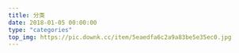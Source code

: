 ```yaml
---
title: 分类
date: 2018-01-05 00:00:00
type: "categories"
top_img: https://pic.downk.cc/item/5eaedfa6c2a9a83be5e35ec0.jpg
---
```

